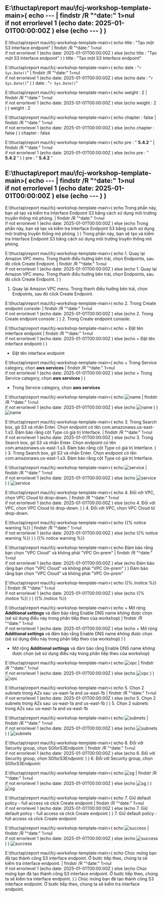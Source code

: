 
E:\thuctap\report mau\fcj-workshop-template-main>(
echo ---   | findstr /R "^date:"  1>nul  
 if not errorlevel 1 (echo date: 2025-01-01T00:00:00Z )  else (echo --- ) 
) 
---

E:\thuctap\report mau\fcj-workshop-template-main>(
echo title : "Tạo một S3 Interface endpoint"   | findstr /R "^date:"  1>nul  
 if not errorlevel 1 (echo date: 2025-01-01T00:00:00Z )  else (echo title : "Tạo một S3 Interface endpoint" ) 
) 
title : "Tạo một S3 Interface endpoint"

E:\thuctap\report mau\fcj-workshop-template-main>(
echo date : "`r Sys.Date()`"   | findstr /R "^date:"  1>nul  
 if not errorlevel 1 (echo date: 2025-01-01T00:00:00Z )  else (echo date : "`r Sys.Date()`" ) 
) 
date : "`r Sys.Date()`"

E:\thuctap\report mau\fcj-workshop-template-main>(
echo weight : 2   | findstr /R "^date:"  1>nul  
 if not errorlevel 1 (echo date: 2025-01-01T00:00:00Z )  else (echo weight : 2 ) 
) 
weight : 2

E:\thuctap\report mau\fcj-workshop-template-main>(
echo chapter : false   | findstr /R "^date:"  1>nul  
 if not errorlevel 1 (echo date: 2025-01-01T00:00:00Z )  else (echo chapter : false ) 
) 
chapter : false

E:\thuctap\report mau\fcj-workshop-template-main>(
echo pre : " <b> 5.4.2 </b> "   | findstr /R "^date:"  1>nul  
 if not errorlevel 1 (echo date: 2025-01-01T00:00:00Z )  else (echo pre : " <b> 5.4.2 </b> " ) 
) 
pre : " <b> 5.4.2 </b> "

E:\thuctap\report mau\fcj-workshop-template-main>(
echo ---   | findstr /R "^date:"  1>nul  
 if not errorlevel 1 (echo date: 2025-01-01T00:00:00Z )  else (echo --- ) 
) 
---

E:\thuctap\report mau\fcj-workshop-template-main>(
echo Trong phần này, bạn sẽ tạo và kiểm tra Interface Endpoint  S3 bằng cách sử dụng môi trường truyền thống mô phỏng.   | findstr /R "^date:"  1>nul  
 if not errorlevel 1 (echo date: 2025-01-01T00:00:00Z )  else (echo Trong phần này, bạn sẽ tạo và kiểm tra Interface Endpoint  S3 bằng cách sử dụng môi trường truyền thống mô phỏng. ) 
) 
Trong phần này, bạn sẽ tạo và kiểm tra Interface Endpoint  S3 bằng cách sử dụng môi trường truyền thống mô phỏng.

E:\thuctap\report mau\fcj-workshop-template-main>(
echo 1. Quay lại Amazon VPC menu. Trong thanh điều hướng bên trái, chọn Endpoints, sau đó click Create Endpoint.   | findstr /R "^date:"  1>nul  
 if not errorlevel 1 (echo date: 2025-01-01T00:00:00Z )  else (echo 1. Quay lại Amazon VPC menu. Trong thanh điều hướng bên trái, chọn Endpoints, sau đó click Create Endpoint. ) 
) 
1. Quay lại Amazon VPC menu. Trong thanh điều hướng bên trái, chọn Endpoints, sau đó click Create Endpoint.

E:\thuctap\report mau\fcj-workshop-template-main>(
echo 2. Trong Create endpoint console:   | findstr /R "^date:"  1>nul  
 if not errorlevel 1 (echo date: 2025-01-01T00:00:00Z )  else (echo 2. Trong Create endpoint console: ) 
) 
2. Trong Create endpoint console:

E:\thuctap\report mau\fcj-workshop-template-main>(
echo + Đặt tên interface endpoint   | findstr /R "^date:"  1>nul  
 if not errorlevel 1 (echo date: 2025-01-01T00:00:00Z )  else (echo + Đặt tên interface endpoint ) 
) 
+ Đặt tên interface endpoint

E:\thuctap\report mau\fcj-workshop-template-main>(
echo + Trong Service category, chọn **aws services**    | findstr /R "^date:"  1>nul  
 if not errorlevel 1 (echo date: 2025-01-01T00:00:00Z )  else (echo + Trong Service category, chọn **aws services**  ) 
) 
+ Trong Service category, chọn **aws services** 

E:\thuctap\report mau\fcj-workshop-template-main>(
echo ![name](/images/5-Workshop/5.4-S3-onprem/s3-interface-endpoint1.png)   | findstr /R "^date:"  1>nul  
 if not errorlevel 1 (echo date: 2025-01-01T00:00:00Z )  else (echo ![name](/images/5-Workshop/5.4-S3-onprem/s3-interface-endpoint1.png) ) 
) 
![name](/images/5-Workshop/5.4-S3-onprem/s3-interface-endpoint1.png)

E:\thuctap\report mau\fcj-workshop-template-main>(
echo 3.  Trong Search box, gõ S3 và nhấn Enter. Chọn endpoint có tên com.amazonaws.us-east-1.s3. Đảm bảo rằng cột Type có giá trị Interface.   | findstr /R "^date:"  1>nul  
 if not errorlevel 1 (echo date: 2025-01-01T00:00:00Z )  else (echo 3.  Trong Search box, gõ S3 và nhấn Enter. Chọn endpoint có tên com.amazonaws.us-east-1.s3. Đảm bảo rằng cột Type có giá trị Interface. ) 
) 
3.  Trong Search box, gõ S3 và nhấn Enter. Chọn endpoint có tên com.amazonaws.us-east-1.s3. Đảm bảo rằng cột Type có giá trị Interface.

E:\thuctap\report mau\fcj-workshop-template-main>(
echo ![service](/images/5-Workshop/5.4-S3-onprem/s3-interface-endpoint2.png)   | findstr /R "^date:"  1>nul  
 if not errorlevel 1 (echo date: 2025-01-01T00:00:00Z )  else (echo ![service](/images/5-Workshop/5.4-S3-onprem/s3-interface-endpoint2.png) ) 
) 
![service](/images/5-Workshop/5.4-S3-onprem/s3-interface-endpoint2.png)

E:\thuctap\report mau\fcj-workshop-template-main>(
echo 4. Đối với VPC, chọn VPC Cloud từ drop-down.   | findstr /R "^date:"  1>nul  
 if not errorlevel 1 (echo date: 2025-01-01T00:00:00Z )  else (echo 4. Đối với VPC, chọn VPC Cloud từ drop-down. ) 
) 
4. Đối với VPC, chọn VPC Cloud từ drop-down.

E:\thuctap\report mau\fcj-workshop-template-main>(
echo {{% notice warning %}}   | findstr /R "^date:"  1>nul  
 if not errorlevel 1 (echo date: 2025-01-01T00:00:00Z )  else (echo {{% notice warning %}} ) 
) 
{{% notice warning %}}

E:\thuctap\report mau\fcj-workshop-template-main>(
echo Đảm bảo rằng bạn chọn "VPC Cloud" và không phải "VPC On-prem"   | findstr /R "^date:"  1>nul  
 if not errorlevel 1 (echo date: 2025-01-01T00:00:00Z )  else (echo Đảm bảo rằng bạn chọn "VPC Cloud" và không phải "VPC On-prem" ) 
) 
Đảm bảo rằng bạn chọn "VPC Cloud" và không phải "VPC On-prem"

E:\thuctap\report mau\fcj-workshop-template-main>(
echo {{% /notice %}}   | findstr /R "^date:"  1>nul  
 if not errorlevel 1 (echo date: 2025-01-01T00:00:00Z )  else (echo {{% /notice %}} ) 
) 
{{% /notice %}}

E:\thuctap\report mau\fcj-workshop-template-main>(
echo + Mở rộng **Additional settings** và đảm bảo rằng Enable DNS name *không* được chọn (sẽ sử dụng điều này trong phần tiếp theo của workshop)   | findstr /R "^date:"  1>nul  
 if not errorlevel 1 (echo date: 2025-01-01T00:00:00Z )  else (echo + Mở rộng **Additional settings** và đảm bảo rằng Enable DNS name *không* được chọn (sẽ sử dụng điều này trong phần tiếp theo của workshop) ) 
) 
+ Mở rộng **Additional settings** và đảm bảo rằng Enable DNS name *không* được chọn (sẽ sử dụng điều này trong phần tiếp theo của workshop)

E:\thuctap\report mau\fcj-workshop-template-main>(
echo ![vpc](/images/5-Workshop/5.4-S3-onprem/s3-interface-endpoint3.png)   | findstr /R "^date:"  1>nul  
 if not errorlevel 1 (echo date: 2025-01-01T00:00:00Z )  else (echo ![vpc](/images/5-Workshop/5.4-S3-onprem/s3-interface-endpoint3.png) ) 
) 
![vpc](/images/5-Workshop/5.4-S3-onprem/s3-interface-endpoint3.png)

E:\thuctap\report mau\fcj-workshop-template-main>(
echo 5. Chọn 2 subnets trong AZs sau: us-east-1a and us-east-1b   | findstr /R "^date:"  1>nul  
 if not errorlevel 1 (echo date: 2025-01-01T00:00:00Z )  else (echo 5. Chọn 2 subnets trong AZs sau: us-east-1a and us-east-1b ) 
) 
5. Chọn 2 subnets trong AZs sau: us-east-1a and us-east-1b

E:\thuctap\report mau\fcj-workshop-template-main>(
echo ![subnets](/images/5-Workshop/5.4-S3-onprem/s3-interface-endpoint4.png)   | findstr /R "^date:"  1>nul  
 if not errorlevel 1 (echo date: 2025-01-01T00:00:00Z )  else (echo ![subnets](/images/5-Workshop/5.4-S3-onprem/s3-interface-endpoint4.png) ) 
) 
![subnets](/images/5-Workshop/5.4-S3-onprem/s3-interface-endpoint4.png)

E:\thuctap\report mau\fcj-workshop-template-main>(
echo 6. Đối với Security group, chọn SGforS3Endpoint:   | findstr /R "^date:"  1>nul  
 if not errorlevel 1 (echo date: 2025-01-01T00:00:00Z )  else (echo 6. Đối với Security group, chọn SGforS3Endpoint: ) 
) 
6. Đối với Security group, chọn SGforS3Endpoint:

E:\thuctap\report mau\fcj-workshop-template-main>(
echo ![sg](/images/5-Workshop/5.4-S3-onprem/s3-interface-endpoint5.png)   | findstr /R "^date:"  1>nul  
 if not errorlevel 1 (echo date: 2025-01-01T00:00:00Z )  else (echo ![sg](/images/5-Workshop/5.4-S3-onprem/s3-interface-endpoint5.png) ) 
) 
![sg](/images/5-Workshop/5.4-S3-onprem/s3-interface-endpoint5.png)

E:\thuctap\report mau\fcj-workshop-template-main>(
echo 7. Giữ default policy - full access và click Create endpoint   | findstr /R "^date:"  1>nul  
 if not errorlevel 1 (echo date: 2025-01-01T00:00:00Z )  else (echo 7. Giữ default policy - full access và click Create endpoint ) 
) 
7. Giữ default policy - full access và click Create endpoint

E:\thuctap\report mau\fcj-workshop-template-main>(
echo ![success](/images/5-Workshop/5.4-S3-onprem/s3-interface-endpoint-success.png)   | findstr /R "^date:"  1>nul  
 if not errorlevel 1 (echo date: 2025-01-01T00:00:00Z )  else (echo ![success](/images/5-Workshop/5.4-S3-onprem/s3-interface-endpoint-success.png) ) 
) 
![success](/images/5-Workshop/5.4-S3-onprem/s3-interface-endpoint-success.png)

E:\thuctap\report mau\fcj-workshop-template-main>(
echo Chúc mừng bạn đã tạo thành công S3 interface endpoint. Ở bước tiếp theo, chúng ta sẽ kiểm tra interface endpoint.   | findstr /R "^date:"  1>nul  
 if not errorlevel 1 (echo date: 2025-01-01T00:00:00Z )  else (echo Chúc mừng bạn đã tạo thành công S3 interface endpoint. Ở bước tiếp theo, chúng ta sẽ kiểm tra interface endpoint. ) 
) 
Chúc mừng bạn đã tạo thành công S3 interface endpoint. Ở bước tiếp theo, chúng ta sẽ kiểm tra interface endpoint.
